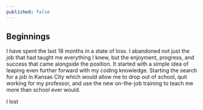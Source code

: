 ```yaml
---
published: false
---
```

## Beginnings
I have spent the last 18 months in a state of loss. I abandoned not just the job that had taught me everything I knew, but the enjoyment, progress, and success that came alongside the position. It started with a simple idea of leaping even further forward with my coding knowledge. Starting the search for a job in Kansas City which would allow me to drop out of school, quit working for my professor, and use the new on-the-job training to teach me more than school ever would.

I lost 
